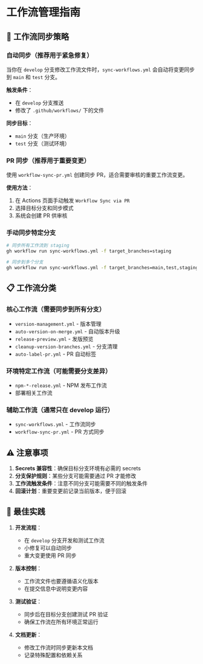 # 工作流管理指南

## 🔄 工作流同步策略

### 自动同步（推荐用于紧急修复）

当你在 `develop` 分支修改工作流文件时，`sync-workflows.yml` 会自动将变更同步到 `main` 和 `test` 分支。

**触发条件**：
- 在 `develop` 分支推送
- 修改了 `.github/workflows/` 下的文件

**同步目标**：
- `main` 分支（生产环境）
- `test` 分支（测试环境）

### PR 同步（推荐用于重要变更）

使用 `workflow-sync-pr.yml` 创建同步 PR，适合需要审核的重要工作流变更。

**使用方法**：
1. 在 Actions 页面手动触发 `Workflow Sync via PR`
2. 选择目标分支和同步模式
3. 系统会创建 PR 供审核

### 手动同步特定分支

```bash
# 同步所有工作流到 staging
gh workflow run sync-workflows.yml -f target_branches=staging

# 同步到多个分支
gh workflow run sync-workflows.yml -f target_branches=main,test,staging
```

## 📋 工作流分类

### 核心工作流（需要同步到所有分支）
- `version-management.yml` - 版本管理
- `auto-version-on-merge.yml` - 自动版本升级
- `release-preview.yml` - 发版预览
- `cleanup-version-branches.yml` - 分支清理
- `auto-label-pr.yml` - PR 自动标签

### 环境特定工作流（可能需要分支差异）
- `npm-*-release.yml` - NPM 发布工作流
- 部署相关工作流

### 辅助工作流（通常只在 develop 运行）
- `sync-workflows.yml` - 工作流同步
- `workflow-sync-pr.yml` - PR 方式同步

## ⚠️ 注意事项

1. **Secrets 兼容性**：确保目标分支环境有必需的 secrets
2. **分支保护规则**：某些分支可能需要通过 PR 才能修改
3. **工作流触发条件**：注意不同分支可能需要不同的触发条件
4. **回滚计划**：重要变更前记录当前版本，便于回滚

## 🚀 最佳实践

1. **开发流程**：
   - 在 `develop` 分支开发和测试工作流
   - 小修复可以自动同步
   - 重大变更使用 PR 同步

2. **版本控制**：
   - 工作流文件也要遵循语义化版本
   - 在提交信息中说明变更内容

3. **测试验证**：
   - 同步后在目标分支创建测试 PR 验证
   - 确保工作流在所有环境正常运行

4. **文档更新**：
   - 修改工作流时同步更新本文档
   - 记录特殊配置和依赖关系